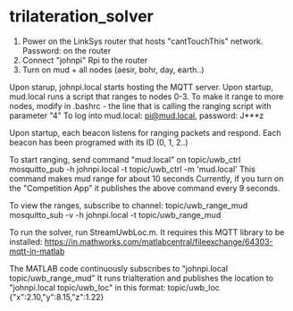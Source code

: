 # trilateration_solver

1) Power on the LinkSys router that hosts "cantTouchThis" network. Password: on the router
2) Connect "johnpi" Rpi to the router
3) Turn on mud + all nodes (aesir, bohr, day, earth..)

Upon starup, johnpi.local starts hosting the MQTT server.
Upon startup, mud.local runs a script that ranges to nodes 0-3. To make it range to more nodes, 
modify in .bashrc - the line that is calling the ranging script with parameter "4" 
To log into mud.local: pi@mud.local, password: J***z

Upon startup, each beacon listens for ranging packets and respond. Each beacon has been programed with its ID (0, 1, 2..)

To start ranging, send command "mud.local" on topic/uwb_ctrl 
mosquitto_pub -h johnpi.local -t topic/uwb_ctrl -m 'mud.local'
This command makes mud range for about 10 seconds
Currently, if you turn on the "Competition App" it publishes the above command every 9 seconds.

To view the ranges, subscribe to channel: topic/uwb_range_mud 
mosquitto_sub -v -h johnpi.local -t topic/uwb_range_mud

To run the solver, run StreamUwbLoc.m.
It requires this MQTT library to be installed: https://in.mathworks.com/matlabcentral/fileexchange/64303-mqtt-in-matlab

The MATLAB code continuously subscribes to "johnpi.local  topic/uwb_range_mud"
It runs trialteration and publishes the location to "johnpi.local  topic/uwb_loc" 
in this format: topic/uwb_loc {"x":2.10,"y":8.15,"z":1.22}





